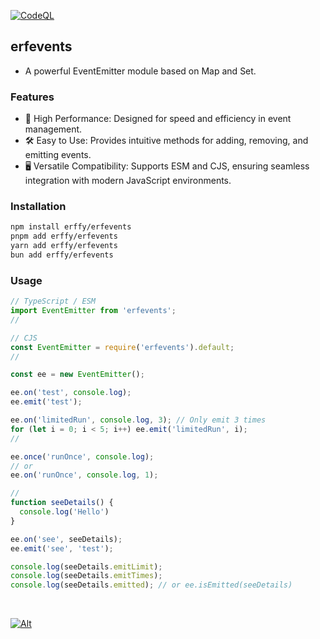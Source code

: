 [![CodeQL](https://github.com/erffy/erfevents/actions/workflows/github-code-scanning/codeql/badge.svg)](https://github.com/erffy/erfevents/actions/workflows/github-code-scanning/codeql)

## erfevents
- A powerful EventEmitter module based on Map and Set.

### Features
- 🚀 High Performance: Designed for speed and efficiency in event management.
- 🛠️ Easy to Use: Provides intuitive methods for adding, removing, and emitting events.
- 🖥️ Versatile Compatibility: Supports ESM and CJS, ensuring seamless integration with modern JavaScript environments.

### Installation
```sh
npm install erffy/erfevents
pnpm add erffy/erfevents
yarn add erffy/erfevents
bun add erffy/erfevents
```

### Usage
```js
// TypeScript / ESM
import EventEmitter from 'erfevents';
//

// CJS
const EventEmitter = require('erfevents').default;
//

const ee = new EventEmitter();

ee.on('test', console.log);
ee.emit('test');

ee.on('limitedRun', console.log, 3); // Only emit 3 times
for (let i = 0; i < 5; i++) ee.emit('limitedRun', i);
//

ee.once('runOnce', console.log);
// or
ee.on('runOnce', console.log, 1);

//
function seeDetails() {
  console.log('Hello')
}

ee.on('see', seeDetails);
ee.emit('see', 'test');

console.log(seeDetails.emitLimit);
console.log(seeDetails.emitTimes);
console.log(seeDetails.emitted); // or ee.isEmitted(seeDetails)
```

<br>

[![Alt](https://repobeats.axiom.co/api/embed/7fd6fff744f52025aa6b5218d6c6e8f638c13aa4.svg)](https://github.com/erffy/erfevents)
